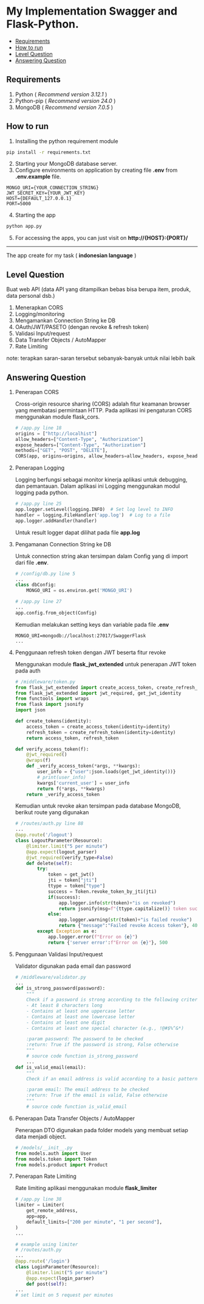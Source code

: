 # My Implementation Swagger and Flask-Python.

- [Requirements](#Requirements)
- [How to run](#How-to-run)
- [Level Question](#Level-Question)
- [Answering Question](#Answering-Question)

## Requirements
1. Python ( *Recommend version 3.12.1* )
2. Python-pip ( *Recommend version 24.0* )
3. MongoDB ( *Recommend version 7.0.5* )

## How to run
1. Installing the python requirement module
```bash
pip install -r requirements.txt
``` 
2. Starting your MongoDB database server. 
3. Configure environments on application by creating file **.env** from **.env.example** file.
```.env
MONGO_URI={YOUR_CONNECTION_STRING}
JWT_SECRET_KEY={YOUR_JWT_KEY}
HOST={DEFAULT_127.0.0.1}
PORT=5000
```
4. Starting the app
```bash
python app.py
```
5. For accessing the apps, you can just visit on **http://{HOST}:{PORT}/**
---
The app create for my task ( **indonesian language** )
## Level Question
Buat web API (data API yang ditampilkan bebas bisa berupa item, produk, data personal dsb.)
1. Menerapkan CORS
2. Logging/monitoring
3. Mengamankan Connection String ke DB
4. OAuth/JWT/PASETO (dengan revoke & refresh token)
5. Validasi Input/request
6. Data Transfer Objects / AutoMapper
7. Rate Limiting

note: terapkan saran-saran tersebut sebanyak-banyak untuk nilai lebih baik

## Answering Question
1. Penerapan CORS

    Cross-origin resource sharing (CORS) adalah fitur keamanan browser yang membatasi permintaan HTTP. Pada aplikasi ini pengaturan CORS menggunakan module flask_cors.
    ```python
    # /app.py line 18
    origins = ["http://localhist"]
    allow_headers=["Content-Type", "Authorization"]
    expose_headers=["Content-Type", "Authorization"]
    methods=["GET", "POST", "DELETE"],
    CORS(app, origins=origins, allow_headers=allow_headers, expose_headers=expose_headers, methods=methods)
    ```
2. Penerapan Logging

    Logging berfungsi sebagai monitor kinerja aplikasi  untuk debugging, dan pemantauan. Dalam aplikasi ini Logging menggunakan modul logging pada python. 
    ```python
    # /app.py line 25
    app.logger.setLevel(logging.INFO)  # Set log level to INFO
    handler = logging.FileHandler('app.log')  # Log to a file
    app.logger.addHandler(handler)
    ```
    Untuk result logger dapat dilihat pada file **app.log**

3. Pengamanan Connection String ke DB

    Untuk connection string akan tersimpan dalam Config yang di import dari file **.env**.
    ```python
    # /config/db.py line 5
    ...
    class dbConfig:
        MONGO_URI = os.environ.get('MONGO_URI')

    # /app.py line 27
    ...
    app.config.from_object(Config)
    ```
    Kemudian melakukan setting keys dan variable pada file **.env**
    ```.env
    MONGO_URI=mongodb://localhost:27017/SwaggerFlask
    ...
    ```
4. Penggunaan refresh token dengan JWT beserta fitur revoke

    Menggunakan module **flask_jwt_extended** untuk penerapan JWT token pada auth
    ```python
    # /middleware/token.py
    from flask_jwt_extended import create_access_token, create_refresh_token
    from flask_jwt_extended import jwt_required, get_jwt_identity
    from functools import wraps
    from flask import jsonify
    import json

    def create_tokens(identity):
        access_token = create_access_token(identity=identity)
        refresh_token = create_refresh_token(identity=identity)
        return access_token, refresh_token

    def verify_access_token(f):
        @jwt_required()
        @wraps(f)
        def _verify_access_token(*args, **kwargs):
            user_info = {"user":json.loads(get_jwt_identity())}
            # print(user_info)
            kwargs['current_user'] = user_info
            return f(*args, **kwargs)
        return _verify_access_token
    ```

    Kemudian untuk revoke akan tersimpan pada database MongoDB, berikut route yang digunakan
    ```python
    # /routes/auth.py line 88
    ...
    @app.route('/logout')
    class LogoutParameter(Resource):
        @limiter.limit("5 per minute")
        @app.expect(logout_parser)
        @jwt_required(verify_type=False)
        def delete(self):
            try:
                token = get_jwt()
                jti = token["jti"]
                ttype = token["type"]
                success = Token.revoke_token_by_jti(jti)
                if(success):
                    app.logger.info(str(token)+"is on revoked")
                    return jsonify(msg=f"{ttype.capitalize()} token successfully revoked")
                else: 
                    app.logger.warning(str(token)+"is failed revoke")
                    return {"message":"Failed revoke Access token"}, 400
            except Exception as e:
                app.logger.error(f"Error on {e}")
                return {'server error':f"Error on {e}"}, 500
    ```

5. Penggunaan Validasi Input/request

    Validator digunakan pada email dan password

    ```python
    # /middleware/validator.py
    ...
    def is_strong_password(password):
        """
        Check if a password is strong according to the following criteria:
        - At least 8 characters long
        - Contains at least one uppercase letter
        - Contains at least one lowercase letter
        - Contains at least one digit
        - Contains at least one special character (e.g., !@#$%^&*)

        :param password: The password to be checked
        :return: True if the password is strong, False otherwise
        """
        # source code function is_strong_password 
        ...
    def is_valid_email(email):
        """
        Check if an email address is valid according to a basic pattern.

        :param email: The email address to be checked
        :return: True if the email is valid, False otherwise
        """
        # source code function is_valid_email 
    ```

6. Penerapan Data Transfer Objects / AutoMapper

    Penerapan DTO digunakan pada folder models yang membuat setiap data menjadi object.
    ```python
    # /models/__init__.py
    from models.auth import User
    from models.token import Token
    from models.product import Product
    ```

7. Penerapan Rate Limiting

    Rate limiting aplikasi menggunakan module **flask_limiter**
    ```python
    # /app.py line 38
    limiter = Limiter(
        get_remote_address,
        app=app,
        default_limits=["200 per minute", "1 per second"],
    )
    ...

    # example using limiter
    # /routes/auth.py
    ...
    @app.route('/login')
    class LoginParameter(Resource):
        @limiter.limit("5 per minute")
        @app.expect(login_parser)
        def post(self):
    ...
    # set limit on 5 request per minutes
    ```
